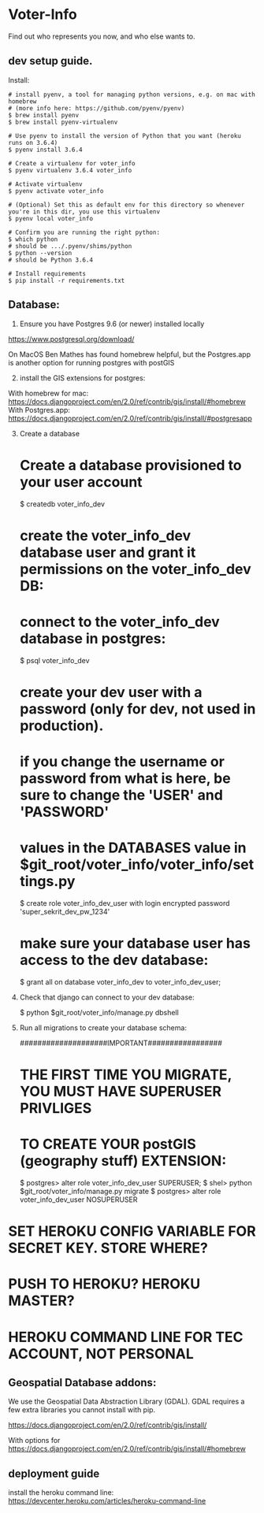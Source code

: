 # Voter-Info
Find out who represents you now, and who else wants to.


## dev setup guide.

Install:

    # install pyenv, a tool for managing python versions, e.g. on mac with homebrew
    # (more info here: https://github.com/pyenv/pyenv)
    $ brew install pyenv
    $ brew install pyenv-virtualenv

    # Use pyenv to install the version of Python that you want (heroku runs on 3.6.4)
    $ pyenv install 3.6.4

    # Create a virtualenv for voter_info
    $ pyenv virtualenv 3.6.4 voter_info

    # Activate virtualenv
    $ pyenv activate voter_info

    # (Optional) Set this as default env for this directory so whenever you're in this dir, you use this virtualenv
    $ pyenv local voter_info

    # Confirm you are running the right python:
    $ which python
    # should be .../.pyenv/shims/python
    $ python --version
    # should be Python 3.6.4

    # Install requirements
    $ pip install -r requirements.txt



## Database:

1) Ensure you have Postgres 9.6 (or newer) installed locally

https://www.postgresql.org/download/

On MacOS Ben Mathes has found homebrew helpful, but the Postgres.app is another option for running postgres with postGIS


2) install the GIS extensions for postgres:

With homebrew for mac: https://docs.djangoproject.com/en/2.0/ref/contrib/gis/install/#homebrew
With Postgres.app: https://docs.djangoproject.com/en/2.0/ref/contrib/gis/install/#postgresapp


3) Create a database

    # Create a database provisioned to your user account
    $ createdb voter_info_dev

    # create the voter_info_dev database user and grant it permissions on the voter_info_dev DB:
    # connect to the voter_info_dev database in postgres:
    $ psql voter_info_dev
    # create your dev user with a password (only for dev, not used in production).
    # if you change the username or password from what is here, be sure to change the 'USER' and 'PASSWORD'
    # values in the DATABASES value in $git_root/voter_info/voter_info/settings.py
    $ create role voter_info_dev_user with login encrypted password 'super_sekrit_dev_pw_1234'
    # make sure your database user has access to the dev database:
    $ grant all on database voter_info_dev to voter_info_dev_user;

3) Check that django can connect to your dev database:

    $ python $git_root/voter_info/manage.py dbshell

4) Run all migrations to create your database schema:

    ####################IMPORTANT#################
    # THE FIRST TIME YOU MIGRATE, YOU MUST HAVE SUPERUSER PRIVLIGES
    # TO CREATE YOUR postGIS (geography stuff) EXTENSION:
    $ postgres> alter role voter_info_dev_user SUPERUSER;
    $ shel> python $git_root/voter_info/manage.py migrate
    $ postgres> alter role voter_info_dev_user NOSUPERUSER


# SET HEROKU CONFIG VARIABLE FOR SECRET KEY. STORE WHERE?

# PUSH TO HEROKU? HEROKU MASTER?

# HEROKU COMMAND LINE FOR TEC ACCOUNT, NOT PERSONAL

## Geospatial Database addons:

We use the Geospatial Data Abstraction Library (GDAL). GDAL requires a few extra libraries
you cannot install with pip.

https://docs.djangoproject.com/en/2.0/ref/contrib/gis/install/

With options for
https://docs.djangoproject.com/en/2.0/ref/contrib/gis/install/#homebrew



## deployment guide

install the heroku command line:
https://devcenter.heroku.com/articles/heroku-command-line
